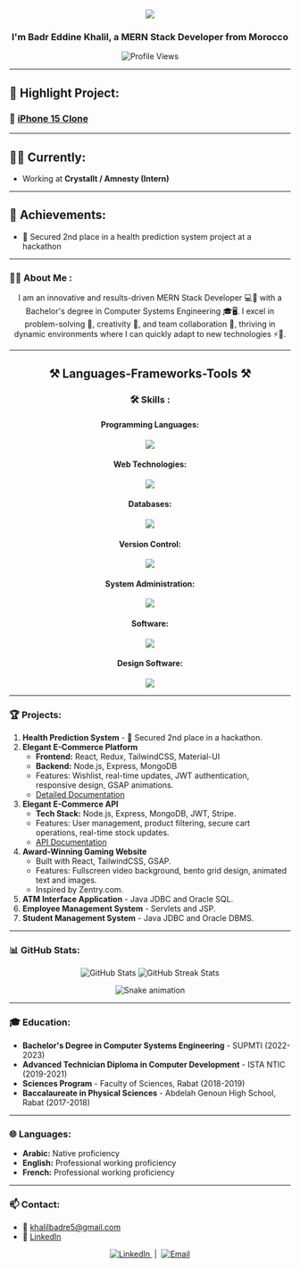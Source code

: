 <h1 align="center">
    <img src="https://readme-typing-svg.herokuapp.com/?font=Righteous&size=35&center=true&vCenter=true&width=500&height=70&duration=4000&lines=Hi+There!+👋;+I'm+Khalil+Badr+Eddine!;" />
</h1>

<h3 align="center">I'm <b>Badr Eddine Khalil</b>, a MERN Stack Developer from Morocco</h3>

<p align="center">
    <img src="https://komarev.com/ghpvc/?username=khalilbadredd&style=flat-square&color=blue" alt="Profile Views" />
</p>

---

## 🚀 Highlight Project:
### 📱 [iPhone 15 Clone](#projects)

---

## 👨‍💻 Currently:
- Working at **CrystalIt / Amnesty (Intern)**

---

## 🌟 Achievements:
- 🥈 Secured 2nd place in a health prediction system project at a hackathon

---

### :man_technologist: About Me :
<p align="center">
    I am an innovative and results-driven MERN Stack Developer 💻🚀 with a Bachelor's degree in Computer Systems Engineering 🎓🖥️. I excel in problem-solving 🧩, creativity 🎨, and team collaboration 🤝, thriving in dynamic environments where I can quickly adapt to new technologies ⚡📱.
</p>

---

<h2 align="center">⚒️ Languages-Frameworks-Tools ⚒️</h2>

<div align="center">

### :hammer_and_wrench: Skills :

#### Programming Languages:
<img src="https://skillicons.dev/icons?i=javascript,java,python" />

#### Web Technologies:
<img src="https://skillicons.dev/icons?i=html,css,react,nodejs,expressjs,jquery,sass,tailwind,bootstrap,gulp,typescript" />

#### Databases:
<img src="https://skillicons.dev/icons?i=mongodb,mysql" />

#### Version Control:
<img src="https://skillicons.dev/icons?i=git,github" />

#### System Administration:
<img src="https://skillicons.dev/icons?i=windows,linux" />

#### Software:
<img src="https://skillicons.dev/icons?i=vscode,atom,wordpress,webstorm,webflow" />

#### Design Software:
<img src="https://skillicons.dev/icons?i=xd,figma,pr" />

</div>

---

### 🏆 Projects:
1. **Health Prediction System** - 🥈 Secured 2nd place in a hackathon.
2. **Elegant E-Commerce Platform**  
   - **Frontend:** React, Redux, TailwindCSS, Material-UI  
   - **Backend:** Node.js, Express, MongoDB  
   - Features: Wishlist, real-time updates, JWT authentication, responsive design, GSAP animations.  
   - [Detailed Documentation](https://github.com/yourusername/elegant-client)
3. **Elegant E-Commerce API**  
   - **Tech Stack:** Node.js, Express, MongoDB, JWT, Stripe.  
   - Features: User management, product filtering, secure cart operations, real-time stock updates.  
   - [API Documentation](https://github.com/yourusername/elegant-api)
4. **Award-Winning Gaming Website**  
   - Built with React, TailwindCSS, GSAP.  
   - Features: Fullscreen video background, bento grid design, animated text and images.  
   - Inspired by Zentry.com.  
5. **ATM Interface Application** - Java JDBC and Oracle SQL.
6. **Employee Management System** - Servlets and JSP.
7. **Student Management System** - Java JDBC and Oracle DBMS.

---

### 📊 GitHub Stats:
<p align="center">
    <img src="https://github-readme-stats.vercel.app/api?username=khalilbadredd&show_icons=true&theme=radical" alt="GitHub Stats" />
    <img src="https://github-readme-streak-stats.herokuapp.com/?user=khalilbadredd&theme=radical" alt="GitHub Streak Stats" />
</p>
<p align="center">
    <img src="https://raw.githubusercontent.com/maurodesouza/maurodesouza/output/snake.svg" alt="Snake animation" />
</p>

---

### 🎓 Education:
- **Bachelor's Degree in Computer Systems Engineering** - SUPMTI (2022-2023)
- **Advanced Technician Diploma in Computer Development** - ISTA NTIC (2019-2021)
- **Sciences Program** - Faculty of Sciences, Rabat (2018-2019)
- **Baccalaureate in Physical Sciences** - Abdelah Genoun High School, Rabat (2017-2018)

---

### 🌐 Languages:
- **Arabic:** Native proficiency  
- **English:** Professional working proficiency  
- **French:** Professional working proficiency  

---

### 📫 Contact:
- 📧 [khalilbadre5@gmail.com](mailto:khalilbadre5@gmail.com)  
- 💼 [LinkedIn](https://linkedin.com/in/khalilbadredd)  

<p align="center">
  <a href="https://linkedin.com/in/khalilbadredd">
    <img src="https://img.shields.io/badge/-LinkedIn-0077B5?style=flat&logo=LinkedIn&logoColor=white" alt="LinkedIn">
  </a>
  &nbsp;|&nbsp;
  <a href="mailto:khalilbadre5@gmail.com">
    <img src="https://img.shields.io/badge/-Email-D14836?style=flat&logo=Gmail&logoColor=white" alt="Email">
  </a>
</p>
